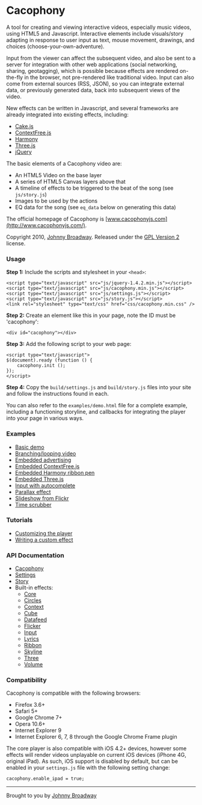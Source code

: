 # Cacophony

A tool for creating and viewing interactive videos, especially
music videos, using HTML5 and Javascript. Interactive elements
include visuals/story adapting in response to user input as
text, mouse movement, drawings, and choices (choose-your-own-adventure).

Input from the viewer can affect the subsequent video, and also
be sent to a server for integration with other web applications
(social networking, sharing, geotagging), which is possible
because effects are rendered on-the-fly in the browser, not
pre-rendered like traditional video. Input can also come from
external sources (RSS, JSON), so you can integrate external
data, or previously generated data, back into subsequent
views of the video.

New effects can be written in Javascript, and several frameworks
are already integrated into existing effects, including:

* [Cake.js](http://code.google.com/p/cakejs/)
* [ContextFree.js](http://code.google.com/p/contextfree/)
* [Harmony](http://mrdoob.com/projects/harmony/)
* [Three.js](http://github.com/mrdoob/three.js/)
* [jQuery](http://jquery.com/)

The basic elements of a Cacophony video are:

* An HTML5 Video on the base layer
* A series of HTML5 Canvas layers above that
* A timeline of effects to be triggered to the beat of the song
  (see `js/story.js`)
* Images to be used by the actions
* EQ data for the song (see `eq_data` below on generating this data)

The official homepage of Cacophony is [www.cacophonyjs.com](http://www.cacophonyjs.com/).

Copyright 2010, [Johnny Broadway](http://www.johnnybroadway.com/).
Released under the [GPL Version 2](http://opensource.org/licenses/gpl-2.0.php) license.

### Usage

**Step 1:** Include the scripts and stylesheet in your `<head>`:

    <script type="text/javascript" src="js/jquery-1.4.2.min.js"></script>
    <script type="text/javascript" src="js/cacophony.min.js"></script>
    <script type="text/javascript" src="js/settings.js"></script>
    <script type="text/javascript" src="js/story.js"></script>
    <link rel="stylesheet" type="text/css" href="css/cacophony.min.css" />

**Step 2:** Create an element like this in your page, note the ID must be 'cacophony':

    <div id="cacophony"></div>

**Step 3:** Add the following script to your web page:

    <script type="text/javascript">
    $(document).ready (function () {
        cacophony.init ();
    });
    </script>

**Step 4:** Copy the `build/settings.js` and `build/story.js` files into your site
and follow the instructions found in each.

You can also refer to the `examples/demo.html` file for a complete example, including a
functioning storyline, and callbacks for integrating the player into your page
in various ways.

### Examples

* [Basic demo](http://www.cacophonyjs.com/examples/demo.html)
* [Branching/looping video](http://www.cacophonyjs.com/examples/branching.html)
* [Embedded advertising](http://www.cacophonyjs.com/examples/advertising.html)
* [Embedded ContextFree.js](http://www.cacophonyjs.com/examples/context.html)
* [Embedded Harmony ribbon pen](http://www.cacophonyjs.com/examples/ribbon.html)
* [Embedded Three.js](http://www.cacophonyjs.com/examples/three.html)
* [Input with autocomplete](http://www.cacophonyjs.com/examples/autocomplete.html)
* [Parallax effect](http://www.cacophonyjs.com/examples/parallax.html)
* [Slideshow from Flickr](http://www.cacophonyjs.com/examples/datafeed.html)
* [Time scrubber](http://www.cacophonyjs.com/examples/scrubber.html)

### Tutorials

* [Customizing the player](http://www.cacophonyjs.com/tutorials/customizing.html)
* [Writing a custom effect](http://www.cacophonyjs.com/tutorials/effects.html)

### API Documentation

* [Cacophony](http://www.cacophonyjs.com/docs/cacophony.html)
* [Settings](http://www.cacophonyjs.com/docs/settings.html)
* [Story](http://www.cacophonyjs.com/docs/story.html)
* Built-in effects:
  * [Core](http://www.cacophonyjs.com/docs/core.html)
  * [Circles](http://www.cacophonyjs.com/docs/circles.html)
  * [Context](http://www.cacophonyjs.com/docs/context.html)
  * [Cube](http://www.cacophonyjs.com/docs/cube.html)
  * [Datafeed](http://www.cacophonyjs.com/docs/datafeed.html)
  * [Flicker](http://www.cacophonyjs.com/docs/flicker.html)
  * [Input](http://www.cacophonyjs.com/docs/input.html)
  * [Lyrics](http://www.cacophonyjs.com/docs/lyrics.html)
  * [Ribbon](http://www.cacophonyjs.com/docs/ribbon.html)
  * [Skyline](http://www.cacophonyjs.com/docs/skyline.html)
  * [Three](http://www.cacophonyjs.com/docs/three.html)
  * [Volume](http://www.cacophonyjs.com/docs/volume.html)

### Compatibility

Cacophony is compatible with the following browsers:

* Firefox 3.6+
* Safari 5+
* Google Chrome 7+
* Opera 10.6+
* Internet Explorer 9
* Internet Explorer 6, 7, 8 through the Google Chrome Frame plugin

The core player is also compatible with iOS 4.2+ devices, however some
effects will render videos unplayable on current iOS devices (iPhone 4G,
original iPad). As such, iOS support is disabled by default, but can be
enabled in your `settings.js` file with the following setting change:

    cacophony.enable_ipad = true;

-----

Brought to you by [Johnny Broadway](http://www.johnnybroadway.com/)
